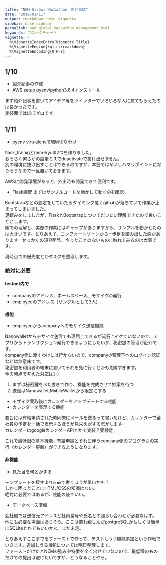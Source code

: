 ```yaml
---
title: "NEM Global Hackathon　開発日誌"
date: "2018/01/11"
output: rmarkdown::html_vignette
sidebar: base_sidebar
permalink: nem_global_hackathon_management.html
keywords: ブロックチェーン
vignette: >
  %\VignetteIndexEntry{Vignette Title}
  %\VignetteEngine{knitr::rmarkdown}
  %\VignetteEncoding{UTF-8}
---
```


## 1/10

- 紹介記事の作成
- AWS setup pyenv/python3.6.4インストール

まず紹介記事を書いてアイデア等をツイッターでいろいろな人に見てもらえたのは良かったです。  
実装面ではほぼゼロです。  

## 1/11

- pyenv virtualenvで環境切り分け

flask_trainigとnem-kyuの2つを作りました。  
おそらく何らかの設定ミスでdeactivateで抜け出せません。  
別の環境に抜け出すことはできるのですが、本筋ではないしハマリポイントになりそうなので一旦置いておきます。  

AWSに開発環境があると、外出時も開発できて便利です。  

- Flask練習
まずはサンプルコードを動かして動くのを確認。  

Bootstarpなどの設定をしていたらタイミング悪くgithubが落ちていて作業が止まってしまいました。  
足踏みをしましたが、FlaskとBootstrapについてだいたい理解できたので良いこととします。  
頭での理解と、実際の作業にはギャップがありますから、サンプルを動かせたのは大きいです。とりあえず、コンフォートゾーンから一歩足を踏み出した感があります。せっかくの短期開発、やったことのないものに触れてみるのは大事です。  

現時点での優先度とかタスクを整理します。

### 絶対に必要

#### testnet内で
- companyのアドレス、ネームスペース、モザイクの発行
- employeeのアドレス（サンプルとして3人）

#### 機能

- employeeからcompanyへのモザイク送信機能

Nanowalletからモザイク送信でも理屈上できるが流石にイケていないので、アプリからトランザクション発行できるようにしたいが、秘密鍵の管理が厄介です。  
company側に渡すわけには行かないので、companyの管理下へのログイン認証などは無意味です。  
秘密鍵を利用者の端末に置いてそれを見に行くとかも危険すぎます。  
今の時点で考えた対応は2つ  

1. まずは秘密鍵をべた書きで作り、機能を完成させて妙案を待つ
2. 送信はNanowallet,MobileWalletから限定にする


- モザイク受取後にカレンダーをアップデートする機能
- カレンダーを表示する機能

要旨には有給申請された時同僚にメールを送るって書いたけど、カレンダーで全社員の予定を一括で表示するほうが見栄えがする気がします。  
カレンダーはgoogleカレンダーAPIとかで実装？要検討。  

これで最低限の基本機能、有給申請とそれに伴うcompany側のプログラムの実行（カレンダー更新）ができるようになります。

#### 非機能
- 見た目を何とかする

テンプレートを探すより自前で書くほうが早いかも？  
しかし困ったことにHTML/CSSの知識はない。  
絶対に必要ではあるが、機能の後でいい。

- データベース準備

会社側では送信元アドレスと社員番号や氏名との照らし合わせが必要なはず。  
他にも必要な場面はありそう。ここは慣れ親しんだpostgreSQLかもしくは簡単にSQLiteとかでもいいかな。まだ未定。  


とりあえずここまでをファーストで作って、テストしつつ機能追加という作戦でいきます。追加しうる機能については明日整理します。  
ファーストだけだとNEMの強みや特徴を全く出せていないので、最低限のものだけでの提出は避けたいですが、どうなることやら。  
